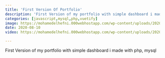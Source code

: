 ```yaml
---
title: 'First Version Of Portfolio'
description: 'First Version of my portfolio with simple dashboard i made with php, mysql'
categories: [javascript,mysql,php,vuetify]
image: https://mohamedelhefni.000webhostapp.com/wp-content/uploads/2020/08/frame660-scaled.jpg
date: 2020-08-10
video: https://mohamedelhefni.000webhostapp.com/wp-content/uploads/2020/08/portfolio-1.mp4

---
```


First Version of my portfolio with simple dashboard i made with php, mysql


